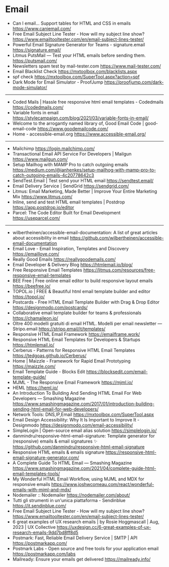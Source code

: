# Email

* Can I email… Support tables for HTML and CSS in emails <https://www.caniemail.com/>
* Free Email Subject Line Tester - How will my subject line show? <https://www.emailtooltester.com/en/email-subject-lines-tester/>
* Powerful Email Signature Generator for Teams - signature.email <https://signature.email/>
* Litmus PutsMail — Test your HTML emails before sending them. <https://putsmail.com/>
* Newsletters spam test by mail-tester.com <https://www.mail-tester.com/>
* Email Blacklist Check <https://mxtoolbox.com/blacklists.aspx>
* spf check <https://mxtoolbox.com/SuperTool.aspx?action=spf>
* Dark Mode for Email Simulator - ProofJump <https://proofjump.com/dark-mode-simulator/>

---

* Coded Mails | Hassle free responsive html email templates - Codedmails <https://codedmails.com/>
* Variable fonts in email <https://stylecampaign.com/blog/2021/03/variable-fonts-in-email/>
* Welcome to the arrogantly named library of, Good Email Code | good-email-code <https://www.goodemailcode.com/>
* Home - accessible-email.org <https://www.accessible-email.org/>

----
* Mailchimp <https://login.mailchimp.com/>
* Transactional Email API Service For Developers | Mailgun <https://www.mailgun.com/>
* Setup Mailhog with MAMP Pro to catch outgoing emails <https://medium.com/@janhenkes/setup-mailhog-with-mamp-pro-to-catch-outgoing-emails-4c20778642c3>
* SendTest.Email | Test send your HTML email <https://sendtest.email/>
* Email Delivery Service | SendGrid <https://sendgrid.com/>
* Litmus: Email Marketing, Made Better | Improve Your Entire Marketing Mix <https://www.litmus.com/>
* Inline, send and test HTML email templates | Postdrop <https://app.postdrop.io/editor>
* Parcel: The Code Editor Built for Email Development <https://useparcel.com/>

---

* wilbertheinen/accessible-email-documentation: A list of great articles about accessibility in email <https://github.com/wilbertheinen/accessible-email-documentation>
* Email Love - Email Inspiration, Templates and Discovery <https://emaillove.com/>
* Really Good Emails <https://reallygoodemails.com/>
* Email Developer & Delivery Blog <https://htmlemail.io/blog/>
* Free Responsive Email Templates <https://litmus.com/resources/free-responsive-email-templates>
* BEE Free | Free online email editor to build responsive layout emails <https://beefree.io/>
* TOPOL.io | FREE & Beautiful html email template builder and editor <https://topol.io/>
* Postcards - Free HTML Email Template Builder with Drag & Drop Editor <https://designmodo.com/postcards/>
* Collaborative email template builder for teams & professionals <https://chamaileon.io/>
* Oltre 400 modelli gratuiti di email HTML. Modelli per email newsletter — Stripo.email <https://stripo.email/it/templates/>
* Responsive HTML Email Framework <https://emailframe.work/>
* Responsive HTML Email Templates for Developers & Startups <https://htmlemail.io/>
* Cerberus - Patterns for Responsive HTML Email Templates <https://tedgoas.github.io/Cerberus/>
* Home | Maizzle - Framework for Rapid Email Prototyping <https://maizzle.com/>
* Email Template Guide - Blocks Edit <https://blocksedit.com/email-template-guide/>
* MJML - The Responsive Email Framework <https://mjml.io/>
* HEML <https://heml.io/>
* An Introduction To Building And Sending HTML Email For Web Developers — Smashing Magazine <https://www.smashingmagazine.com/2017/01/introduction-building-sending-html-email-for-web-developers/>
* Network Tools: DNS,IP,Email <https://mxtoolbox.com/SuperTool.aspx>
* Email Design Accessibility: Why It Is Important to Improve It - Designmodo <https://designmodo.com/email-accessibility/>
* SimpleLogin | Open-source email alias solution <https://simplelogin.io/>
* danmindru/responsive-html-email-signature: Template generator for (responsive) emails & email signatures ✨ <https://github.com/danmindru/responsive-html-email-signature>
* Responsive HTML emails & emails signature <https://responsive-html-email-signature-generator.com/>
* A Complete Guide To HTML Email — Smashing Magazine <https://www.smashingmagazine.com/2021/04/complete-guide-html-email-templates-tools/>
* My Wonderful HTML Email Workflow, using MJML and MDX for responsive emails <https://www.joshwcomeau.com/react/wonderful-emails-with-mjml-and-mdx/>
* Nodemailer :: Nodemailer <https://nodemailer.com/about/>
* Tutti gli strumenti in un'unica piattaforma - Sendinblue <https://it.sendinblue.com/>
* Free Email Subject Line Tester - How will my subject line show? <https://www.emailtooltester.com/en/email-subject-lines-tester/>
* 6 great examples of UX research emails | by Rosie Hoggmascall | Aug, 2023 | UX Collective <https://uxdesign.cc/6-great-examples-of-ux-research-emails-9dd7bd8ff8d5>
* Postmark: Fast, Reliable Email Delivery Service | SMTP | API <https://postmarkapp.com/>
* Postmark Labs - Open source and free tools for your application email <https://postmarkapp.com/labs>
* Mailready: Ensure your emails get delivered <https://mailready.info/>



